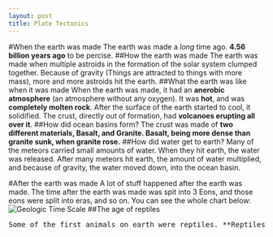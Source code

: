 ```yaml
---
layout: post
title: Plate Tectonics
---
```


#When the earth was made
The earth was made a *long* time ago. **4.56 billion years ago** to be percise.
##How the earth was made
The earth was made when multiple astroids in the formation of the solar system clumped together. Because of gravity (Things are attracted to things with more mass), more and more astroids hit the earth.
##What the earth was like when it was made
When the earth was made, it had an **anerobic atmosphere** (an atmosphere without any oxygen). It was **hot**, and was **completely molten rock**. After the surface of the earth started to cool, it solidified. The crust, directly out of formation, had **volcanoes erupting all over it**.
##How did ocean basins form?
The crust was made of **two different materials, Basalt, and Granite. Basalt, being more dense than granite sunk, when granite rose.**
##How did water get to earth?
Many of the meteors carried small amounts of water. When they hit earth, the water was released. After many meteors hit earth, the amount of water multiplied, and because of gravity, the water moved down, into the ocean basin.

#After the earth was made
A lot of stuff happened after the earth was made. The time after the earth was made was spit into 3 Eons, and those eons were split into eras, and so on. You can see the whole chart below:
![Geologic Time Scale](http://www.stratigraphy.org/ICSchart/ChronostratChart2014-02.jpg)
##The age of reptiles
<pre>
Some of the first animals on earth were reptiles. **Reptiles lived during the Mesozoic Era***

